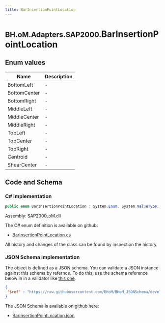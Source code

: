 ```yaml
---
title: BarInsertionPointLocation
---
```


# <small>BH.oM.Adapters.SAP2000.</small>**BarInsertionPointLocation**



## Enum values

| Name            | Description                                                    |
|-----------------|----------------------------------------------------------------|
| BottomLeft |  -  |
| BottomCenter |  -  |
| BottomRight |  -  |
| MiddleLeft |  -  |
| MiddleCenter |  -  |
| MiddleRight |  -  |
| TopLeft |  -  |
| TopCenter |  -  |
| TopRight |  -  |
| Centroid |  -  |
| ShearCenter |  -  |


## Code and Schema

### C# implementation

``` C# title="C#"
public enum BarInsertionPointLocation : System.Enum, System.ValueType, System.IComparable, System.ISpanFormattable, System.IFormattable, System.IConvertible
```

Assembly: SAP2000_oM.dll

The C# enum definition is available on github:

- [BarInsertionPointLocation.cs](https://github.com/BHoM/SAP2000_Toolkit/blob/develop/SAP2000_oM/Enums\BarInsertionPointLocation.cs)

All history and changes of the class can be found by inspection the history.
### JSON Schema implementation

The object is defined as a JSON schema. You can validate a JSON instance against this schema by refernce. To do this, use the schema reference below in in a validator like [this one](https://www.jsonschemavalidator.net/).

``` json title="JSON Schema"
{
 "$ref" : "https://raw.githubusercontent.com/BHoM/BHoM_JSONSchema/develop/SAP2000_oM/BarInsertionPointLocation.json"
}
```

The JSON Schema is available on github here:

- [BarInsertionPointLocation.json](https://github.com/BHoM/BHoM_JSONSchema/blob/develop/SAP2000_oM/BarInsertionPointLocation.json)

